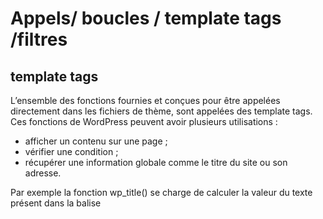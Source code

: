 # Appels/ boucles / template tags /filtres

## template tags

L’ensemble des fonctions fournies et conçues pour être appelées directement dans les fichiers de thème, sont appelées des template tags. Ces fonctions de WordPress peuvent avoir plusieurs utilisations :

- afficher un contenu sur une page ;
- vérifier une condition ;
- récupérer une information globale comme le titre du site ou son adresse.

Par exemple la fonction wp_title() se charge de calculer la valeur du texte présent dans la balise<title>

## Appeler un Widgets

````PHP

<div><?php dynamic_sidebar('footer_texte');?></div> /* l id qui se trouve dans function.php*/

````


## Appeler la nav(le menu)

````PHP

<?php wp_nav_menu(array(
    'theme_location' => 'main_menu'
    'menu_class => 'classe1 classe2'
    ));`

````

## Les template tags : par ex appeler les fichiers header et footer.php

Les template tags permettent aussi d'appeler des portions de code affichées sur de nombreuses pages, comme c'est le cas de l'en-tête et du pied de page, présents sur l'ensemble du site.

````PHP

<?php get_header() ?>

/* Ici s insère le contenu principal de la page */

<?php get_footer() ?>

````

## Boucle pour les posts
 
 Début de la boucle : 

````PHP

<?php if ( have_posts() ) : while ( have_posts() ) : the_post(); ?>

````

Fin de la boucle : 

````PHP

<?php endwhile; else: ?>
<p><?php _e('Sorry, no posts matched your criteria.'); ?></p>
<?php endif; ?>

````

Exemple 

```PHP

<?php if(have_post()) {
    while (have_post()) : the post;
?>

<div><?php the_title(); ?><?php the_author();?></div>

<?php endwhile;  } ?>

```

- the_post() : on parcourt la boucle des différents articles
- the_title() : le titre de l'article
- the_author() : l'autheur de l'article
- the_content() : le contenu de l'article
- next_post_link() / previous_post_link() : article suivant / précédent
- the category() : La catégorie de l'article

Si le post fait partie d'une catégorie :

````PHP

 <?php if ( in_category('3') ) { ?>
           <div class="post-cat-three">
 <?php } else { ?>
           <div class="post">
 <?php } ?>


 /* OU */
 <?php if ( in_category('3') ) continue; ?>
           <div><?php the_title(); ?></div>
           <?php endwhile; else: ?>
           <p>Rien trouvé</p>
<?php endif; ?>

````

## Filtres

Par exemple un filtre si le titre est trop long

```PHP

function truncate_long_title($title)
{
    if (strlen($title) > 50) {
        $title = substr($title, 0, 50).'...';
    }
    return $title;
}
add_filter('the_title', 'truncate_long_title');

```

#### Appeler le filtre

`apply_filters( 'the_title', $title, $id );`